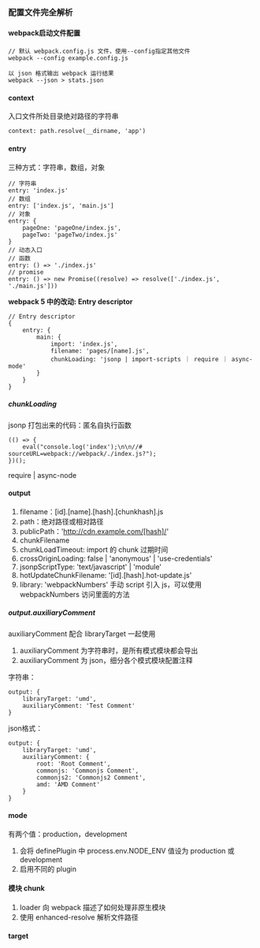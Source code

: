 ### 配置文件完全解析
#### webpack启动文件配置
```
// 默认 webpack.config.js 文件，使用--config指定其他文件
webpack --config example.config.js

以 json 格式输出 webpack 运行结果
webpack --json > stats.json
```   

#### context
入口文件所处目录绝对路径的字符串
```
context: path.resolve(__dirname, 'app')
```

#### entry
三种方式：字符串，数组，对象

```
// 字符串
entry: 'index.js'
// 数组
entry: ['index.js', 'main.js']
// 对象
entry: {
    pageOne: 'pageOne/index.js',
    pageTwo: 'pageTwo/index.js'
}
// 动态入口
// 函数
entry: () => './index.js'
// promise
entry: () => new Promise((resolve) => resolve(['./index.js', './main.js']))
```   

**webpack 5 中的改动: Entry descriptor**
```
// Entry descriptor
{
    entry: {
        main: {
            import: 'index.js',
            filename: 'pages/[name].js',
            chunkLoading: 'jsonp | import-scripts ｜ require ｜ async-mode'
        }
    }
}
```

##### chunkLoading
jsonp 打包出来的代码：匿名自执行函数
```
(() => {
    eval("console.log('index');\n\n//# sourceURL=webpack://webpack/./index.js?");
})();
```
require | async-node

#### output
1. filename：[id].[name].[hash].[chunkhash].js
2. path：绝对路径或相对路径
3. publicPath：'http://cdn.example.com/[hash]/'
4. chunkFilename
5. chunkLoadTimeout: import 的 chunk 过期时间
6. crossOriginLoading: false | 'anonymous' | 'use-credentials'
7. jsonpScriptType: 'text/javascript' | 'module'
8. hotUpdateChunkFilename: '[id].[hash].hot-update.js'
9. library: 'webpackNumbers' 手动 script 引入 js，可以使用 webpackNumbers 访问里面的方法

##### output.auxiliaryComment
auxiliaryComment 配合 libraryTarget 一起使用
1. auxiliaryComment 为字符串时，是所有模式模块都会导出
2. auxiliaryComment 为 json，细分各个模式模块配置注释    

字符串：
```
output: {
    libraryTarget: 'umd',
    auxiliaryComment: 'Test Comment'
}
```   

json格式：
```
output: {
    libraryTarget: 'umd',
    auxiliaryComment: {
        root: 'Root Comment',
        commonjs: 'Commonjs Comment',
        commonjs2: 'Commonjs2 Comment',
        amd: 'AMD Comment'
    }
}
```

#### mode
有两个值：production，development
1. 会将 definePlugin 中 process.env.NODE_ENV 值设为 production 或 development
2. 启用不同的 plugin

#### 模块 chunk
1. loader 向 webpack 描述了如何处理非原生模块
2. 使用 enhanced-resolve 解析文件路径

#### target